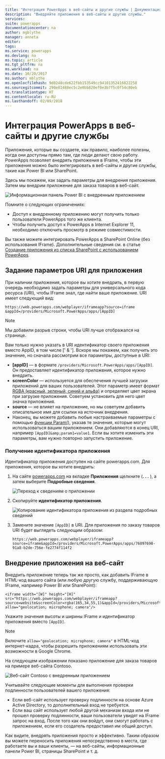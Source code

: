 ```yaml
---
title: "Интеграция PowerApps в веб-сайты и другие службы | Документация Майкрософт"
description: "Внедряйте приложения в веб-сайты и другие службы."
services: 
suite: powerapps
documentationcenter: na
author: mgblythe
manager: anneta
editor: 
tags: 
ms.service: powerapps
ms.devlang: na
ms.topic: article
ms.tgt_pltfrm: na
ms.workload: na
ms.date: 10/20/2017
ms.author: mblythe
ms.openlocfilehash: 9d0248cde622fbb153549cc94101352416822258
ms.sourcegitcommit: 290e81488ec5c2e0bb820ef0e3b7f5c0f54c80eb
ms.translationtype: HT
ms.contentlocale: ru-RU
ms.lasthandoff: 02/09/2018
---
```

# <a name="integrate-powerapps-into-websites-and-other-services"></a>Интеграция PowerApps в веб-сайты и другие службы
Приложения, которые вы создаете, как правило, наиболее полезны, когда они доступны прямо там, где люди делают свою работу. PowerApps позволяет внедрять приложения в IFrame, чтобы эти приложения можно было интегрировать в веб-сайты и другие службы, такие как Power BI или SharePoint.

Здесь мы покажем, как задать параметры для внедрения приложения. Затем мы внедрим приложение для заказа товаров в веб-сайт.

![Информационная панель Power BI с внедренным приложением](media/embed-apps-dev/embed-dashboard.png)

Помните о следующих ограничениях:

* Доступ к внедренному приложению могут получить только пользователи PowerApps того же клиента.
* Чтобы получить доступ к PowerApps в Internet Explorer 11, необходимо отключить просмотр в режиме совместимости.

Вы также можете интегрировать PowerApps в SharePoint Online (без использования IFrame). Дополнительные сведения см. в статье [Создание приложения из списка SharePoint с использованием PowerApps](generate-app-from-sharepoint-list-interface.md).

## <a name="set-uri-parameters-for-your-app"></a>Задание параметров URI для приложения
При наличии приложения, которое вы хотите внедрить, в первую очередь необходимо задать параметры для универсального кода ресурса (URI), чтобы IFrame знал, где найти ваше приложение. URI имеет следующий вид:

```
https://web.powerapps.com/webplayer/iframeapp?source=iframe
&appId=/providers/Microsoft.PowerApps/apps/[AppID]
```

> [!NOTE]
> Мы добавили разрыв строки, чтобы URI лучше отображался на странице.

Вам только нужно указать в URI идентификатор своего приложения вместо AppID, в том числе [' & ']. Вскоре мы покажем, как получить это значение, но сначала рассмотрим все параметры, доступные в URI:

* **[appID]** — в формате `/providers/Microsoft.PowerApps/apps/[AppID]`. Он предоставляет идентификатор приложения, которое нужно внедрить.
* **screenColor** — используется для обеспечения лучшей загрузки приложений для ваших пользователей. Этот параметр имеет формат [RGBA (красный, зеленый, синий и альфа)](functions/function-colors.md) и определяет цвет экрана при загрузке приложения. Советуем установить для него цвет значка приложения.
* **source** — не влияет на приложение, но мы советуем добавить описательное имя для ссылки на источник внедрения.
* Наконец, вы можете добавить любые настраиваемые параметры с помощью [функции Param()](functions/function-param.md), указав те значения, которые могут использоваться вашим приложением. Они добавляются в конец URI, например `[AppID]&amp;param1=value1`. Если вы хотите изменить эти параметры, вам нужно повторно запустить приложение.

### <a name="get-the-app-id"></a>Получение идентификатора приложения
Идентификатор приложения доступен на сайте powerapps.com. Для приложения, которое вы хотите внедрить:

1. На сайте [powerapps.com](https://powerapps.microsoft.com) на вкладке **Приложения** щелкните (**. . .** ), а затем выберите **Подробные сведения**.
   
    ![Переход к сведениям о приложении](media/embed-apps-dev/details.png)
2. Скопируйте **идентификатор приложения**.
   
    ![Копирование идентификатора приложения из раздела подробных сведений](media/embed-apps-dev/app-id.png)
3. Замените значение `[AppID]` в URI. Для приложения по заказу товаров URI будет выглядеть следующим образом:
   
    ```
    https://web.powerapps.com/webplayer/iframeapp?source=iframe&appId=/providers/Microsoft.PowerApps/apps/76897698-91a8-b2de-756e-fe2774f114f2
    ```

## <a name="embed-your-app-in-a-website"></a>Внедрение приложения на веб-сайт
Внедрить приложение теперь так же просто, как добавить IFrame в HTML-код вашего сайта (или любую другую службу, поддерживающую IFrame, например Power BI или SharePoint):

```
<iframe width="[W]" height="[H]" src="https://web.powerapps.com/webplayer/iframeapp?source=website&screenColor=rgba(165,34,55,1)&appId=/providers/Microsoft.PowerApps/apps/[AppID]" allow="geolocation; microphone; camera"/>
```

Укажите значения высоты и ширины IFrame и идентификатор приложения вместо `[AppID]`.

> [!NOTE]
> Включите `allow="geolocation; microphone; camera"` в HTML-код интернет-кадра, чтобы разрешить приложениям использовать эти возможности в Google Chrome.

На следующем изображении показано приложение для заказа товаров на примере веб-сайта Contoso.

![Веб-сайт Contoso с внедренным приложением](media/embed-apps-dev/contoso-website.png)

Учитывайте следующие моменты для выполнения проверки подлинности пользователей вашего приложения:

* Если веб-сайт использует проверку подлинности на основе Azure Active Directory, то дополнительный вход не требуется.
* Если ваш сайт использует любой другой механизм входа или не прошел проверку подлинности, ваши пользователи увидят на IFrame запрос на вход. После того как они войдут, они смогут работать с приложением, если его создатель предоставил им общий доступ.

Как видите, внедрять приложения просто и эффективно. Таким образом вы можете переносить приложения непосредственно в места, где работаете вы и ваши клиенты, — на веб-сайты, информационные панели Power BI, страницы SharePoint и т. д.

